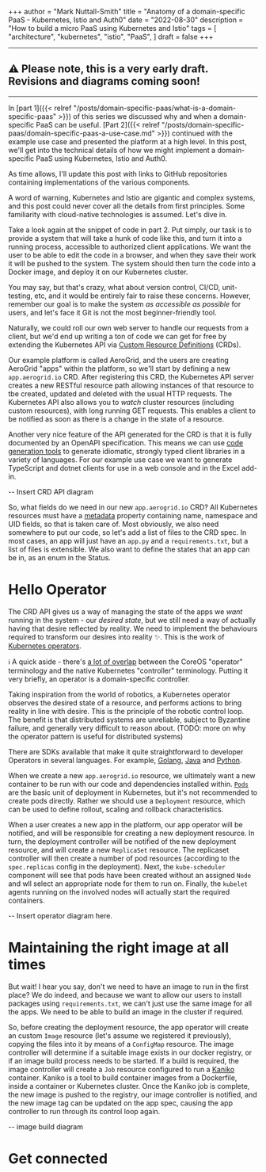 +++
author = "Mark Nuttall-Smith"
title = "Anatomy of a domain-specific PaaS - Kubernetes, Istio and Auth0"
date = "2022-08-30"
description = "How to build a micro PaaS using Kubernetes and Istio"
tags = [
"architecture",
"kubernetes",
"istio",
"PaaS",
]
draft = false
+++

--------
⚠️ Please note, this is a very early draft. 
Revisions and diagrams coming soon!
--------

--------

In [part 1]({{< relref "/posts/domain-specific-paas/what-is-a-domain-specific-paas" >}}) of this series we discussed why and when a domain-specific PaaS can be useful.
[Part 2]({{< relref "/posts/domain-specific-paas/domain-specific-paas-a-use-case.md" >}}) continued with the example use case and presented the platform at a high level.
In this post, we'll get into the technical details of how we might implement a domain-specific PaaS using Kubernetes, Istio and Auth0.

As time allows, I'll update this post with links to GitHub repositories containing implementations of the various components.

A word of warning, Kubernetes and Istio are gigantic and complex systems, and this post could never cover all the details from first principles.
Some familiarity with cloud-native technologies is assumed.
Let's dive in.

Take a look again at the snippet of code in part 2. 
Put simply, our task is to provide a system that will take a hunk of code like this, and turn it into a running process, accessible to authorized client applications.
We want the user to be able to edit the code in a browser, and when they save their work it will be pushed to the system.
The system should then turn the code into a Docker image, and deploy it on our Kubernetes cluster.

You may say, but that's crazy, what about version control, CI/CD, unit-testing, etc, and it would be entirely fair to raise these concerns.
However, remember our goal is to make the system _as accessible as possible_ for users, and let's face it Git is not the most beginner-friendly tool.

Naturally, we could roll our own web server to handle our requests from a client, but we'd end up writing a ton of code we can get for free by extending the Kubernetes API via [Custom Resource Definitions](https://kubernetes.io/docs/concepts/extend-kubernetes/api-extension/custom-resources/) (CRDs).

Our example platform is called AeroGrid, and the users are creating AeroGrid "apps" within the platform, so we'll start by defining a new `app.aerogrid.io` CRD. 
After registering this CRD, the Kubernetes API server creates a new RESTful resource path allowing instances of that resource to tbe created, updated and deleted with the usual HTTP requests.
The Kubernetes API also allows you to _watch_ cluster resources (including custom resources), with long running GET requests.
This enables a client to be notified as soon as there is a change in the state of a resource.

Another very nice feature of the API generated for the CRD is that it is fully documented by an OpenAPI specification.
This means we can use [code generation tools](https://github.com/OpenAPITools/openapi-generator) to generate idiomatic, strongly typed client libraries in a variety of languages.
For our example use case we want to generate TypeScript and dotnet clients for use in a web console and in the Excel add-in.

-- Insert CRD API diagram

So, what fields do we need in our new `app.aerogrid.io` CRD? 
All Kubernetes resources must have a [metadata](https://github.com/kubernetes/community/blob/master/contributors/devel/sig-architecture/api-conventions.md#metadata) property containing name, namespace and UID fields, so that is taken care of.
Most obviously, we also need somewhere to put our code, so let's add a list of files to the CRD spec.
In most cases, an app will just have an `app.py` and a `requirements.txt`, but a list of files is extensible.
We also want to define the states that an app can be in, as an enum in the Status.

# Hello Operator

The CRD API gives us a way of managing the state of the apps we *want* running in the system - our _desired state_, but we still need a way of actually having that desire reflected by reality.
We need to implement the behaviours required to transform our desires into reality ✨.
This is the work of [Kubernetes operators](https://kubernetes.io/docs/concepts/extend-kubernetes/operator/).

ℹ️ A quick aside - there's [a lot of overlap](https://github.com/kubeflow/training-operator/issues/300) between the CoreOS "operator" terminology and the native Kubernetes "controller" terminology.
Putting it very briefly, an operator is a domain-specific controller.

Taking inspiration from the world of robotics, a Kubernetes operator observes the desired state of a resource, and performs actions to bring reality in line with desire.
This is the principle of the robotic control loop.
The benefit is that distributed systems are unreliable, subject to Byzantine failure, and generally very difficult to reason about.
(TODO: more on why the operator pattern is useful for distributed systems)

There are SDKs available that make it quite straightforward to developer Operators in several languages.
For example, [Golang](https://sdk.operatorframework.io/), [Java](https://javaoperatorsdk.io/) and [Python](https://github.com/nolar/kopf).

When we create a new `app.aerogrid.io` resource, we ultimately want a new container to be run with our code and dependencies installed within.
[`Pods`](https://kubernetes.io/docs/concepts/workloads/pods/) are the basic unit of deployment in Kubernetes, but it's not recommended to create pods directly.
Rather we should use a `Deployment` resource, which can be used to define rollout, scaling and rollback characteristics.

When a user creates a new app in the platform, our app operator will be notified, and will be responsible for creating a new deployment resource.
In turn, the deployment controller will be notified of the new deployment resource, and will create a new `ReplicaSet` resource.
The replicaset controller will then create a number of pod resources (according to the `spec.replicas` config in the deployment).
Next, the `kube-scheduler` component will see that pods have been created without an assigned `Node` and wll select an appropriate node for them to run on.
Finally, the `kubelet` agents running on the involved nodes will actually start the required containers.

-- Insert operator diagram here.

# Maintaining the right image at all times

But wait! I hear you say, don't we need to have an image to run in the first place?
We do indeed, and because we want to allow our users to install packages using `requirements.txt`, we can't just use the same image for all the apps.
We need to be able to build an image in the cluster if required.

So, before creating the deployment resource, the app operator will create an custom `Image` resource (let's assume we registered it previously), copying the files into it by means of a `ConfigMap` resource.
The image controller will determine if a suitable image exists in our docker registry, or if an image build process needs to be started.
If a build is required, the image controller will create a `Job` resource configured to run a [Kaniko](https://github.com/GoogleContainerTools/kaniko) container.
Kaniko is a tool to build container images from a Dockerfile, inside a container or Kubernetes cluster.
Once the Kaniko job is complete, the new image is pushed to the registry, our image controller is notified, and the new image tag can be updated on the app spec, causing the app controller to run through its control loop again.

-- image build diagram

# Get connected

